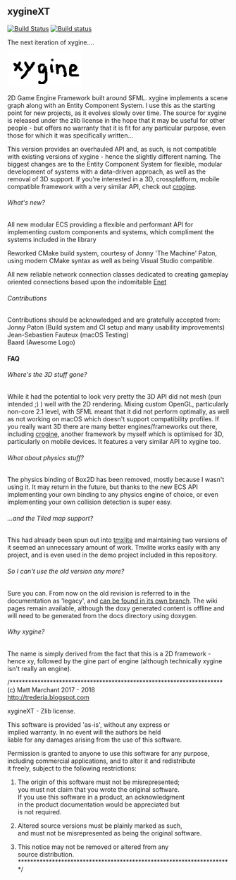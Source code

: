 xygineXT
--------

[![Build Status](https://img.shields.io/travis/fallahn/xygine.svg?label=*nix)](https://travis-ci.org/fallahn/xygine)
[![Build status](https://ci.appveyor.com/api/projects/status/0g672m1laa8mutdw?svg=true)](https://ci.appveyor.com/project/fallahn/xygine)


The next iteration of xygine....

![Logo by Baard](xyginext/xygine.png?raw=true)

2D Game Engine Framework built around SFML. xygine implements a scene
graph along with an Entity Component System. I use this as the starting
point for new projects, as it evolves slowly over time. The source for
xygine is released under the zlib license in the hope that it may be
useful for other people - but offers no warranty that it is fit for any
particular purpose, even those for which it was specifically written...

This version provides an overhauled API and, as such, is not compatible 
with existing versions of xygine - hence the slightly different naming.
The biggest changes are to the Entity Component System for flexible, modular
development of systems with a data-driven approach, as well as the
removal of 3D support. If you're interested in a 3D, crossplatform, mobile
compatible framework with a very similar API, check out [crogine](https://github.com/fallahn/crogine).

###### What's new?
All new modular ECS providing a flexible and performant API for implementing
custom components and systems, which compliment the systems included in the library

Reworked CMake build system, courtesy of Jonny 'The Machine' Paton, using
modern CMake syntax as well as being Visual Studio compatible.

All new reliable network connection classes dedicated to creating
gameplay oriented connections based upon the indomitable [Enet](http://enet.bespin.org/)



###### Contributions
Contributions should be acknowledged and are gratefully accepted from:  
Jonny Paton (Build system and CI setup and many usability improvements)  
Jean-Sebastien Fauteux (macOS Testing)  
Baard (Awesome Logo)


#### FAQ
###### Where's the 3D stuff gone?
While it had the potential to look very pretty the 3D API did not mesh
(pun intended ;) ) well with the 2D rendering. Mixing custom OpenGL, particularly
non-core 2.1 level, with SFML meant that it did not perform optimally, as
well as not working on macOS which doesn't support compatibility
profiles. If you really want 3D there are many better engines/frameworks out
there, including [crogine](https://github.com/fallahn/crogine), another
framework by myself which is optimised for 3D, particularly on mobile devices.
It features a very similar API to xygine too.

###### What about physics stuff?
The physics binding of Box2D has been removed, mostly because I wasn't using it.
It may return in the future, but thanks to the new ECS API implementing your
own binding to any physics engine of choice, or even implementing your own
collision detection is super easy.

###### ...and the Tiled map support?
This had already been spun out into [tmxlite](https://github.com/fallahn/tmxlite)
and maintaining two versions of it seemed an unnecessary amount of work.
Tmxlite works easily with any project, and is even used in the demo project
included in this repository.

###### So I can't use the old version any more?
Sure you can. From now on the old revision is referred to in the documentation
as 'legacy', and [can be found in its own branch](https://github.com/fallahn/xygine/tree/legacy).
The wiki pages remain available, although the doxy generated content is
offline and will need to be generated from the docs directory using doxygen.

###### Why xygine?
The name is simply derived from the fact that this is a 2D framework -
hence xy, followed by the gine part of engine (although technically
xygine isn't really an engine).



/*********************************************************************  
(c) Matt Marchant 2017 - 2018  
http://trederia.blogspot.com  

xygineXT - Zlib license.  

This software is provided 'as-is', without any express or  
implied warranty. In no event will the authors be held  
liable for any damages arising from the use of this software.  

Permission is granted to anyone to use this software for any purpose,  
including commercial applications, and to alter it and redistribute  
it freely, subject to the following restrictions:  

1. The origin of this software must not be misrepresented;  
you must not claim that you wrote the original software.  
If you use this software in a product, an acknowledgment  
in the product documentation would be appreciated but  
is not required.  

2. Altered source versions must be plainly marked as such,  
and must not be misrepresented as being the original software.  

3. This notice may not be removed or altered from any  
source distribution.  
*********************************************************************/  
